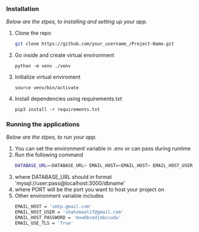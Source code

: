 ### Installation

_Below are the stpes, to installing and setting up your app._

1. Clone the repo
   ```sh
   git clone https://github.com/your_username_/Project-Name.git
   ```
2. Go inside and create virtual environment
   ```
   python -m venv ./venv
   ```
3. Initialize virtual enviroment
   ```
   source venv/bin/activate
   ```
4. Install dependencies using requirements.txt
   ```
   pip3 install -r requirements.txt
   ```

### Running the applications

_Below are the stpes, to run your app._

1. You can set the environment variable in .env or can pass during runtime
2. Run the following command
   ```sh
   DATABASE_URL=<DATABASE_URL> EMAIL_HOST=<EMAIL_HOST> EMAIL_HOST_USER=<EMAIL_HOST_USER> EMAIL_HOST_PASSWORD=<EMAIL_HOST_PASSWORD> EMAIL_USE_TLS=<EMAIL_USE_TLS> python manage.py runserver 0.0.0.0:<PORT> --noreload
   ```
3. where DATABASE_URL should in format 'mysql://user:pass@localhost:3000/dbname'
4. where PORT will be the port you want to host your project on
5. Other environment variable includes
   ```sh
   EMAIL_HOST = 'smtp.gmail.com'
   EMAIL_HOST_USER = 'shahzmaalif@gmail.com'
   EMAIL_HOST_PASSWORD = 'mxwbbcedjobccudu'
   EMAIL_USE_TLS = 'True'
   ```
